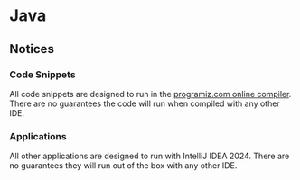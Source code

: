 # Java  

## Notices  
### Code Snippets  
All code snippets are designed to run in the [programiz.com online compiler](https://www.programiz.com/java-programming/online-compiler/). There are no guarantees the code will run when compiled with any other IDE.  

### Applications  
All other applications are designed to run with IntelliJ IDEA 2024. There are no guarantees they will run out of the box with any other IDE.